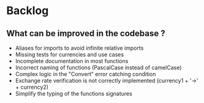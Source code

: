 # Backlog

## What can be improved in the codebase ?

- Aliases for imports to avoid infinite relative imports
- Missing tests for currencies and use cases
- Incomplete documentation in most functions
- Incorrect naming of functions (PascalCase instead of camelCase)
- Complex logic in the "Convert" error catching condition
- Exchange rate verification is not correctly implemented (currency1 + '->' + currency2)
- Simplify the typing of the functions signatures